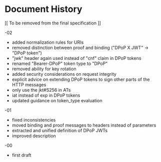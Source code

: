 # Document History

   [[ To be removed from the final specification ]]

   -02
   
   * added normalization rules for URIs
   * removed distinction between proof and binding ("DPoP X JWT" -> "DPoP token")
   * "jwk" header again used instead of "cnf" claim in DPoP tokens
   * renamed "Bearer-DPoP" token type to "DPoP"
   * removed ability for key rotation
   * added security considerations on request integrity
   * explicit advice on extending DPoP tokens to sign other parts of the HTTP messages
   * only use the jkt#S256 in ATs
   * iat instead of exp in DPoP tokens
   * updated guidance on token_type evaluation


   -01
   
   * fixed inconsistencies
   * moved binding and proof messages to headers instead of parameters
   * extracted and unified definition of DPoP JWTs
   * improved description


   -00 

   *  first draft
   

   
